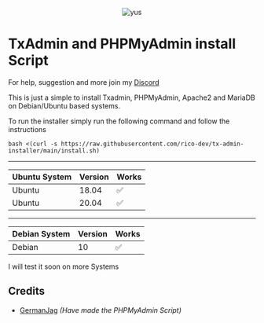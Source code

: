 <p align="center"> <img src="https://komarev.com/ghpvc/?username=rico-dev" alt="yus" /> </p>

# TxAdmin and PHPMyAdmin install Script

For help, suggestion and more join my [Discord](https://discord.gg/)

This is just a simple to install Txadmin, PHPMyAdmin, Apache2 and MariaDB on Debian/Ubuntu based systems.

To run the installer simply run the following command and follow the instructions

```
bash <(curl -s https://raw.githubusercontent.com/rico-dev/tx-admin-installer/main/install.sh)
```

---

| Ubuntu  System   | Version | Works
| ---------------- | ------- | ------------------
| Ubuntu           | 18.04   | :white_check_mark: 	        
| Ubuntu           | 20.04   | :white_check_mark:
-------------------------------------------------  
| Debian System    | Version | Works    
| ---------------- | ------- | ------------------
| Debian           | 10      | :white_check_mark:      

I will test it soon on more Systems


## Credits

 - [GermanJag](https://github.com/GermanJag/) _(Have made the PHPMyAdmin Script)_